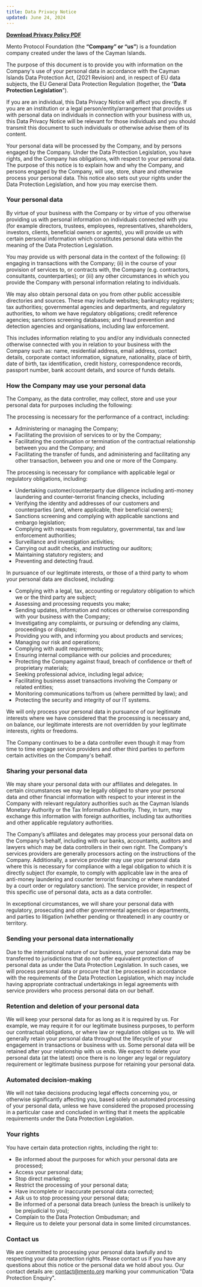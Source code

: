 ```yaml
---
title: Data Privacy Notice
updated: June 24, 2024
---
```


**[Download Privacy Policy PDF](https://drive.google.com/uc?export=download&id=1E1pBFFo1R7sdGZx_xvkESdaaH2LOhC5e)**

Mento Protocol Foundation (the **“Company” or “us”**) is a foundation company created under the laws of the Cayman Islands.

The purpose of this document is to provide you with information on the Company's use of your personal data in accordance with the Cayman Islands Data Protection Act, (2021 Revision) and, in respect of EU data subjects, the EU General Data Protection Regulation (together, the "**Data Protection Legislation**").

If you are an individual, this Data Privacy Notice will affect you directly. If you are an institution or a legal person/entity/arrangement that provides us with personal data on individuals in connection with your business with us, this Data Privacy Notice will be relevant for those individuals and you should transmit this document to such individuals or otherwise advise them of its content.

Your personal data will be processed by the Company, and by persons engaged by the Company. Under the Data Protection Legislation, you have rights, and the Company has obligations, with respect to your personal data. The purpose of this notice is to explain how and why the Company, and persons engaged by the Company, will use, store, share and otherwise process your personal data. This notice also sets out your rights under the Data Protection Legislation, and how you may exercise them.

### Your personal data

By virtue of your business with the Company or by virtue of you otherwise providing us with personal information on individuals connected with you (for example directors, trustees, employees, representatives, shareholders, investors, clients, beneficial owners or agents), you will provide us with certain personal information which constitutes personal data within the meaning of the Data Protection Legislation.

You may provide us with personal data in the context of the following: (i) engaging in transactions with the Company; (ii) in the course of your provision of services to, or contracts with, the Company (e.g. contractors, consultants, counterparties); or (iii) any other circumstances in which you provide the Company with personal information relating to individuals.

We may also obtain personal data on you from other public accessible directories and sources. These may include websites; bankruptcy registers; tax authorities; governmental agencies and departments, and regulatory authorities, to whom we have regulatory obligations; credit reference agencies; sanctions screening databases; and fraud prevention and detection agencies and organisations, including law enforcement.

This includes information relating to you and/or any individuals connected otherwise connected with you in relation to your business with the Company such as: name, residential address, email address, contact details, corporate contact information, signature, nationality, place of birth, date of birth, tax identification, credit history, correspondence records, passport number, bank account details, and source of funds details.

### How the Company may use your personal data

The Company, as the data controller, may collect, store and use your personal data for purposes including the following:

The processing is necessary for the performance of a contract, including:

- Administering or managing the Company;
- Facilitating the provision of services to or by the Company;
- Facilitating the continuation or termination of the contractual relationship between you and the Company; and
- Facilitating the transfer of funds, and administering and facilitating any other transaction, between you and one or more of the Company.

The processing is necessary for compliance with applicable legal or regulatory obligations, including:

- Undertaking customer/counterparty due diligence including anti-money laundering and counter-terrorist financing checks, including
- Verifying the identity and addresses of our customers and counterparties (and, where applicable, their beneficial owners);
- Sanctions screening and complying with applicable sanctions and embargo legislation;
- Complying with requests from regulatory, governmental, tax and law enforcement authorities;
- Surveillance and investigation activities;
- Carrying out audit checks, and instructing our auditors;
- Maintaining statutory registers; and
- Preventing and detecting fraud.

In pursuance of our legitimate interests, or those of a third party to whom your personal data are disclosed, including:

- Complying with a legal, tax, accounting or regulatory obligation to which we or the third party are subject;
- Assessing and processing requests you make;
- Sending updates, information and notices or otherwise corresponding with your business with the Company;
- Investigating any complaints, or pursuing or defending any claims, proceedings or disputes;
- Providing you with, and informing you about products and services;
- Managing our risk and operations;
- Complying with audit requirements;
- Ensuring internal compliance with our policies and procedures;
- Protecting the Company against fraud, breach of confidence or theft of proprietary materials;
- Seeking professional advice, including legal advice;
- Facilitating business asset transactions involving the Company or related entities;
- Monitoring communications to/from us (where permitted by law); and
- Protecting the security and integrity of our IT systems.

We will only process your personal data in pursuance of our legitimate interests where we have considered that the processing is necessary and, on balance, our legitimate interests are not overridden by your legitimate interests, rights or freedoms.

The Company continues to be a data controller even though it may from time to time engage service providers and other third parties to perform certain activities on the Company's behalf.

### Sharing your personal data

We may share your personal data with our affiliates and delegates. In certain circumstances we may be legally obliged to share your personal data and other financial information with respect to your interest in the Company with relevant regulatory authorities such as the Cayman Islands Monetary Authority or the Tax Information Authority. They, in turn, may exchange this information with foreign authorities, including tax authorities and other applicable regulatory authorities.

The Company’s affiliates and delegates may process your personal data on the Company's behalf, including with our banks, accountants, auditors and lawyers which may be data controllers in their own right. The Company's services providers are generally processors acting on the instructions of the Company. Additionally, a service provider may use your personal data where this is necessary for compliance with a legal obligation to which it is directly subject (for example, to comply with applicable law in the area of anti-money laundering and counter terrorist financing or where mandated by a court order or regulatory sanction). The service provider, in respect of this specific use of personal data, acts as a data controller.

In exceptional circumstances, we will share your personal data with regulatory, prosecuting and other governmental agencies or departments, and parties to litigation (whether pending or threatened) in any country or territory.

### Sending your personal data internationally

Due to the international nature of our business, your personal data may be transferred to jurisdictions that do not offer equivalent protection of personal data as under the Data Protection Legislation. In such cases, we will process personal data or procure that it be processed in accordance with the requirements of the Data Protection Legislation, which may include having appropriate contractual undertakings in legal agreements with service providers who process personal data on our behalf.

### Retention and deletion of your personal data

We will keep your personal data for as long as it is required by us. For example, we may require it for our legitimate business purposes, to perform our contractual obligations, or where law or regulation obliges us to. We will generally retain your personal data throughout the lifecycle of your engagement in transactions or business with us. Some personal data will be retained after your relationship with us ends. We expect to delete your personal data (at the latest) once there is no longer any legal or regulatory requirement or legitimate business purpose for retaining your personal data.

### Automated decision-making

We will not take decisions producing legal effects concerning you, or otherwise significantly affecting you, based solely on automated processing of your personal data, unless we have considered the proposed processing in a particular case and concluded in writing that it meets the applicable requirements under the Data Protection Legislation.

### Your rights

You have certain data protection rights, including the right to:

- Be informed about the purposes for which your personal data are processed;
- Access your personal data;
- Stop direct marketing;
- Restrict the processing of your personal data;
- Have incomplete or inaccurate personal data corrected;
- Ask us to stop processing your personal data;
- Be informed of a personal data breach (unless the breach is unlikely to be prejudicial to you);
- Complain to the Data Protection Ombudsman; and
- Require us to delete your personal data in some limited circumstances.

### Contact us

We are committed to processing your personal data lawfully and to respecting your data protection rights. Please contact us if you have any questions about this notice or the personal data we hold about you. Our contact details are: <contact@mento.org> marking your communication "Data Protection Enquiry".
